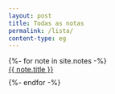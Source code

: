 ```yaml
---
layout: post
title: Todas as notas
permalink: /lista/
content-type: eg
---
```


<style>
.category-content a {
    text-decoration: none;
    color: #4183c4;
}

.category-content a:hover {
    text-decoration: underline;
    color: #4183c4;
}
</style>

<main>
		{%- for note in site.notes -%}
                <li id="category-content" style="padding-bottom: 0.6em; list-style: none;"><a href="{{note.url}}">{{ note.title }}</a></li>
    	{%- endfor -%}
    <br/>
    <br/>
</main>
